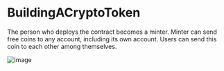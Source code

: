 # BuildingACryptoToken
The person who deploys the contract becomes a minter. Minter can send free coins to any account, including its own account. Users can send this coin to each other among themselves.

![image](https://user-images.githubusercontent.com/98224771/162472175-2bf11b38-e996-40a5-afaa-f7b85cdc451d.png)

